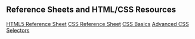 ## Reference Sheets and HTML/CSS Resources

[HTML5 Reference Sheet](http://www.smashingmagazine.com/wp-content/uploads/images/html5-cheat-sheet/html5-cheat-sheet.pdf)
[CSS Reference Sheet](http://coding.smashingmagazine.com/wp-content/uploads/images/css3-cheat-sheet/css3-cheat-sheet.pdf)
[CSS Basics](http://www.w3.org/community/webed/wiki/CSS_basics)
[Advanced CSS Selectors](http://www.w3.org/community/webed/wiki/Advanced_CSS_selectors)
